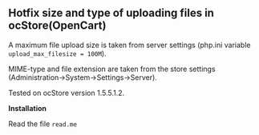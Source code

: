 ## Hotfix size and type of uploading files in ocStore(OpenCart)

A maximum file upload size is taken from server settings (php.ini variable `upload_max_filesize = 100M`).

MIME-type and file extension are taken from the store settings (Administration->System->Settings->Server).

Tested on ocStore version 1.5.5.1.2. 

**Installation**

Read the file `read.me`
